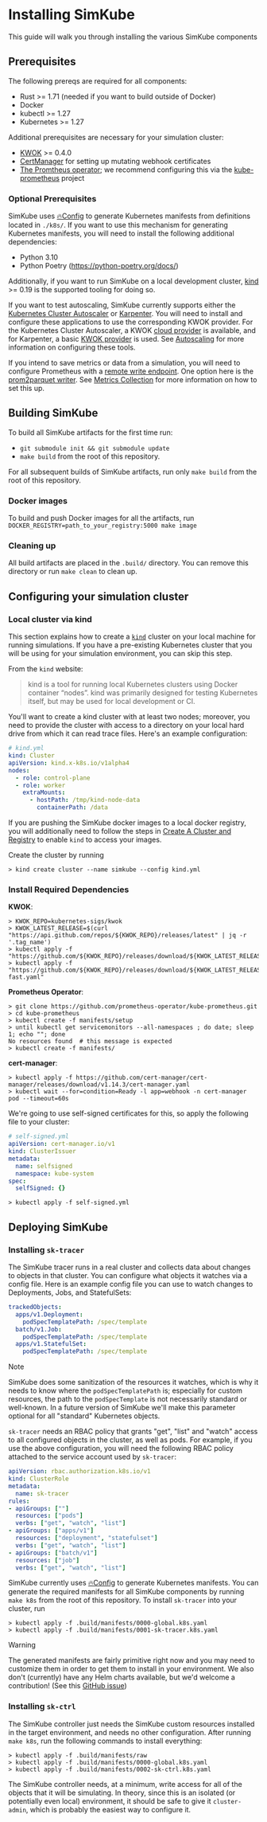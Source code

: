 <!--
project: SimKube
template: docs.html
-->

# Installing SimKube

This guide will walk you through installing the various SimKube components

## Prerequisites

The following prereqs are required for all components:

- Rust >= 1.71 (needed if you want to build outside of Docker)
- Docker
- kubectl >= 1.27
- Kubernetes >= 1.27

Additional prerequisites are necessary for your simulation cluster:

- [KWOK](https://kwok.sigs.k8s.io) >= 0.4.0
- [CertManager](https://cert-manager.io) for setting up mutating webhook certificates
- [The Promtheus operator](https://github.com/prometheus-operator/prometheus-operator); we recommend configuring this
  via the [kube-prometheus](https://github.com/prometheus-operator/kube-prometheus) project

### Optional Prerequisites

SimKube uses [🔥Config](https://github.com/acrlabs/fireconfig) to generate Kubernetes manifests from definitions located
in `./k8s/`.  If you want to use this mechanism for generating Kubernetes manifests, you will need to install the
following additional dependencies:

- Python 3.10
- Python Poetry (https://python-poetry.org/docs/)

Additionally, if you want to run SimKube on a local development cluster, [kind](https://kind.sigs.k8s.io) >= 0.19 is the
supported tooling for doing so.

If you want to test autoscaling, SimKube currently supports either the [Kubernetes Cluster Autoscaler](https://github.com/kubernetes/autoscaler)
or [Karpenter](https://karpenter.sh).  You will need to install and configure these applications to use the
corresponding KWOK provider.  For the Kubernetes Cluster Autoscaler, a KWOK [cloud provider](https://github.com/kubernetes/autoscaler/tree/master/cluster-autoscaler/cloudprovider/kwok)
is available, and for Karpenter, a basic [KWOK provider](https://github.com/kubernetes-sigs/karpenter/tree/main/kwok) is
used.  See [Autoscaling](../adv/autoscaling.md) for more information on configuring these tools.

If you intend to save metrics or data from a simulation, you will need to configure Prometheus with a [remote write
endpoint](https://prometheus.io/docs/prometheus/latest/configuration/configuration/#remote_write).  One option here is
the [prom2parquet writer](https://github.com/acrlabs/prom2parquet).  See [Metrics Collection](../adv/metrics.md) for more
information on how to set this up.

## Building SimKube

To build all SimKube artifacts for the first time run:

- `git submodule init && git submodule update`
- `make build` from the root of this repository.

For all subsequent builds of SimKube artifacts, run only `make build` from the root of this repository.

### Docker images

To build and push Docker images for all the artifacts, run `DOCKER_REGISTRY=path_to_your_registry:5000 make image`

### Cleaning up

All build artifacts are placed in the `.build/` directory.  You can remove this directory or run `make clean` to clean
up.

## Configuring your simulation cluster

### Local cluster via kind

This section explains how to create a [`kind`](https://kind.sigs.k8s.io) cluster on your local machine for running simulations.
If you have a pre-existing Kubernetes cluster that you will be using for your simulation environment, you can skip this
step.

From the `kind` website:

> kind is a tool for running local Kubernetes clusters using Docker container “nodes”.  kind was primarily designed for
> testing Kubernetes itself, but may be used for local development or CI.

You'll want to create a kind cluster with at least two nodes; moreover, you need to provide the cluster with access to a
directory on your local hard drive from which it can read trace files.  Here's an example configuration:

```yaml
# kind.yml
kind: Cluster
apiVersion: kind.x-k8s.io/v1alpha4
nodes:
  - role: control-plane
  - role: worker
    extraMounts:
      - hostPath: /tmp/kind-node-data
        containerPath: /data
```

If you are pushing the SimKube docker images to a local docker registry, you will additionally need to follow the steps
in [Create A Cluster and Registry](https://kind.sigs.k8s.io/docs/user/local-registry/) to enable `kind` to access your
images.

Create the cluster by running

```
> kind create cluster --name simkube --config kind.yml
```

### Install Required Dependencies

**KWOK**:

```
> KWOK_REPO=kubernetes-sigs/kwok
> KWOK_LATEST_RELEASE=$(curl "https://api.github.com/repos/${KWOK_REPO}/releases/latest" | jq -r '.tag_name')
> kubectl apply -f "https://github.com/${KWOK_REPO}/releases/download/${KWOK_LATEST_RELEASE}/kwok.yaml"
> kubectl apply -f "https://github.com/${KWOK_REPO}/releases/download/${KWOK_LATEST_RELEASE}/stage-fast.yaml"
```

**Prometheus Operator**:

```
> git clone https://github.com/prometheus-operator/kube-prometheus.git
> cd kube-prometheus
> kubectl create -f manifests/setup
> until kubectl get servicemonitors --all-namespaces ; do date; sleep 1; echo ""; done
No resources found  # this message is expected
> kubectl create -f manifests/
```

**cert-manager**:

```
> kubectl apply -f https://github.com/cert-manager/cert-manager/releases/download/v1.14.3/cert-manager.yaml
> kubectl wait --for=condition=Ready -l app=webhook -n cert-manager pod --timeout=60s
```

We're going to use self-signed certificates for this, so apply the following file to your cluster:

```yaml
# self-signed.yml
apiVersion: cert-manager.io/v1
kind: ClusterIssuer
metadata:
  name: selfsigned
  namespace: kube-system
spec:
  selfSigned: {}
```

```
> kubectl apply -f self-signed.yml
```

## Deploying SimKube

### Installing `sk-tracer`

The SimKube tracer runs in a real cluster and collects data about changes to objects in that cluster.  You can configure
what objects it watches via a config file.  Here is an example config file you can use to watch changes to Deployments, Jobs,
and StatefulSets:

```yaml
trackedObjects:
  apps/v1.Deployment:
    podSpecTemplatePath: /spec/template
  batch/v1.Job:
    podSpecTemplatePath: /spec/template
  apps/v1.StatefulSet:
    podSpecTemplatePath: /spec/template
```

> [!NOTE]
> SimKube does some sanitization of the resources it watches, which is why it needs to know where the
> `podSpecTemplatePath` is; especially for custom resources, the path to the `podSpecTemplate` is not necessarily
> standard or well-known.  In a future version of SimKube we'll make this parameter optional for all "standard"
> Kubernetes objects.

`sk-tracer` needs an RBAC policy that grants "get", "list" and "watch" access to all configured objects in the cluster,
as well as pods.  For example, if you use the above configuration, you will need the following RBAC policy attached to
the service account used by `sk-tracer`:

```yaml
apiVersion: rbac.authorization.k8s.io/v1
kind: ClusterRole
metadata:
  name: sk-tracer
rules:
- apiGroups: [""]
  resources: ["pods"]
  verbs: ["get", "watch", "list"]
- apiGroups: ["apps/v1"]
  resources: ["deployment", "statefulset"]
  verbs: ["get", "watch", "list"]
- apiGroups: ["batch/v1"]
  resources: ["job"]
  verbs: ["get", "watch", "list"]
```

SimKube currently uses [🔥Config](https://github.com/acrlabs/fireconfig) to generate Kubernetes manifests.  You can
generate the required manifests for all SimKube components by running `make k8s` from the root of this repository.  To
install `sk-tracer` into your cluster, run

```
> kubectl apply -f .build/manifests/0000-global.k8s.yaml
> kubectl apply -f .build/manifests/0001-sk-tracer.k8s.yaml
```

> [!WARNING]
> The generated manifests are fairly primitive right now and you may need to customize them in order to get them to
> install in your environment.  We also don't (currently) have any Helm charts available, but we'd welcome a
> contribution!  (See this [GitHub issue](https://github.com/acrlabs/simkube/issues/97))

### Installing `sk-ctrl`

The SimKube controller just needs the SimKube custom resources installed in the target environment, and needs no other
configuration.  After running `make k8s`, run the following commands to install everything:

```
> kubectl apply -f .build/manifests/raw
> kubectl apply -f .build/manifests/0000-global.k8s.yaml
> kubectl apply -f .build/manifests/0002-sk-ctrl.k8s.yaml
```

The SimKube controller needs, at a minimum, write access for all of the objects that it will be simulating.  In theory,
since this is an isolated (or potentially even local) environment, it should be safe to give it `cluster-admin`, which
is probably the easiest way to configure it.
